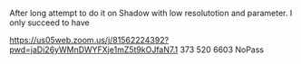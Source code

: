 After long attempt to do it on Shadow with low resolutotion and parameter.
I only succeed to have 


https://us05web.zoom.us/j/81562224392?pwd=jaDi26yWMnDWYFXje1mZ5t9kOJfaN7.1
373 520 6603  NoPass
